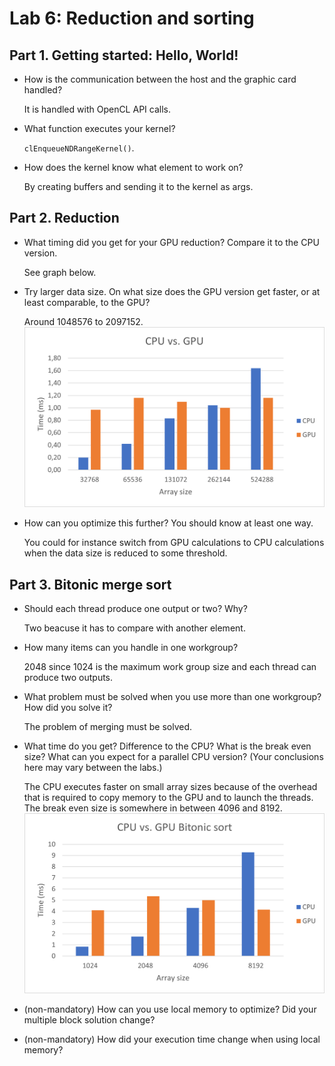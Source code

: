 # Lab 6: Reduction and sorting
## Part 1. Getting started: Hello, World!

* How is the communication between the host and the graphic card handled?

    It is handled with OpenCL API calls.

* What function executes your kernel?

    `clEnqueueNDRangeKernel()`.

* How does the kernel know what element to work on?

    By creating buffers and sending it to the kernel as args.

## Part 2. Reduction

* What timing did you get for your GPU reduction? Compare it to the CPU version.

    See graph below.

* Try larger data size. On what size does the GPU version get faster, or at least comparable, to the GPU?

    Around 1048576 to 2097152.
    ![Graph](Graph.png)

* How can you optimize this further? You should know at least one way.

    You could for instance switch from GPU calculations to CPU calculations when the data size is reduced to some threshold.

## Part 3. Bitonic merge sort

* Should each thread produce one output or two? Why?

    Two beacuse it has to compare with another element.

* How many items can you handle in one workgroup?

    2048 since 1024 is the maximum work group size and each thread can produce two outputs.

* What problem must be solved when you use more than one workgroup? How did you solve it?

    The problem of merging must be solved.

* What time do you get? Difference to the CPU? What is the break even size? What can you expect for a parallel CPU version? (Your conclusions here may vary between the labs.)

    The CPU executes faster on small array sizes because of the overhead that is required to copy memory to the GPU and to launch the threads. The break even size is somewhere in between 4096 and 8192.
    ![Graph_2](Graph2.png)

* (non-mandatory) How can you use local memory to optimize? Did your multiple block solution change?

* (non-mandatory) How did your execution time change when using local memory?
